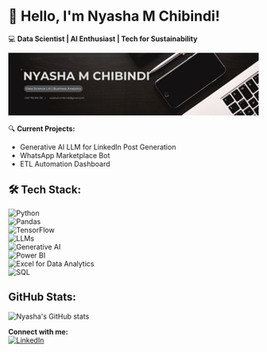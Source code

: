 # 👋 Hello, I'm Nyasha M Chibindi!

💻 **Data Scientist | AI Enthusiast | Tech for Sustainability**  

![Banner](https://github.com/nyashamchibindi21/nyashamchibindi21/blob/main/Black%20and%20White%20Modern%20Professional%20Sales%20and%20Marketing%20Profile%20LinkedIn%20Banner.jpg) 

🔍 **Current Projects:**  
- Generative AI LLM for LinkedIn Post Generation  
- WhatsApp Marketplace Bot  
- ETL Automation Dashboard  

## 🛠 Tech Stack:
![Python](https://img.shields.io/badge/Python-3776AB?style=for-the-badge&logo=python&logoColor=white)  
![Pandas](https://img.shields.io/badge/Pandas-150458?style=for-the-badge&logo=pandas&logoColor=white)  
![TensorFlow](https://img.shields.io/badge/TensorFlow-FF6F00?style=for-the-badge&logo=tensorflow&logoColor=white)  
![LLMs](https://img.shields.io/badge/LLMs-%23FF9900.svg?style=for-the-badge&logo=openai&logoColor=white)  
![Generative AI](https://img.shields.io/badge/Generative%20AI-%230A66C2.svg?style=for-the-badge&logo=azuredataexplorer&logoColor=white)  
![Power BI](https://img.shields.io/badge/Power%20BI-F2C811?style=for-the-badge&logo=powerbi&logoColor=black)  
![Excel for Data Analytics](https://img.shields.io/badge/Excel-217346?style=for-the-badge&logo=microsoft-excel&logoColor=white)  
![SQL](https://img.shields.io/badge/SQL-4479A1?style=for-the-badge&logo=mysql&logoColor=white)  

## GitHub Stats:
![Nyasha's GitHub stats](https://github-readme-stats.vercel.app/api?username=nyashamchibindi21&show_icons=true&theme=radical)

**Connect with me:**  
[![LinkedIn](https://img.shields.io/badge/LinkedIn-0A66C2?style=for-the-badge&logo=linkedin&logoColor=white)](https://www.linkedin.com/in/nyashamchibindi)  


